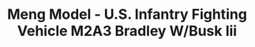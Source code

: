 ---
layout: product
title: "Meng Model - U.S. Infantry Fighting Vehicle M2A3 Bradley W/Busk Iii"
price: "8300" 
desc: "N/A"
img_path: "/assets/img/MM-0N/A-004.jpg"
brand: "N/A"
available: false
special_offer: false
new: false
soon: false
cat: "010000"
subcat: "011000"
subsubcat: "0N/A"
sifra: "MM-SS-004"
popular: false
---